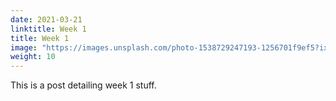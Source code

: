 ```yaml
---
date: 2021-03-21
linktitle: Week 1
title: Week 1
image: "https://images.unsplash.com/photo-1538729247193-1256701f9ef5?ixlib=rb-0.3.5&ixid=eyJhcHBfaWQiOjEyMDd9&s=ff548421755d700a1fdfeec098c32345&auto=format&fit=crop&w=1350&q=80"
weight: 10
---
```


This is a post detailing week 1 stuff.